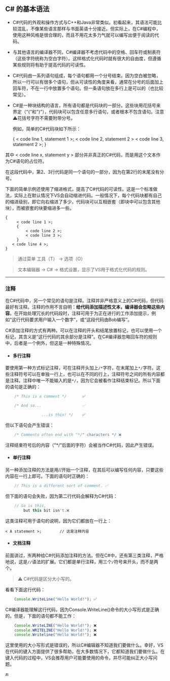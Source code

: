 ## C# 的基本语法

* C#代码的外观和操作方式与C++和Java非常类似。初看起来，其语法可能比较混乱，不像某些语言那样与书面英语十分接近。但实际上，在C#编程中，使用这种风格是很合理的，而且不用花太多力气就可以编写出便于阅读的代码。

* 与其他语言的编译器不同，C#编译器不考虑代码中的空格、回车符或制表符（这些字符统称为空白字符）。这样格式化代码时就有很大的自由度，但遵循某些规则将有助于提高代码的可读性。

* C#代码由一系列语句组成，每个语句都用一个分号结束。因为空白被忽略，所以一行可以有很多个语句，但从可读性的角度来看，通常在分号的后面加上回车符，不在一行中放置多个语句。但一条语句放在多行上是可以的（也比较常见）。

* C#是一种块结构的语言，所有语句都是代码块的一部分。这些块用花括号来界定（“{”和"}"），代码块可以包含任意多行语句，或者根本不包含语句。注意⚠️花括号字符不需要附带分号。


    例如，简单的C#代码块如下所示：

    {
        < code line 1, statement 1 >;
        < code line 2, statement 2 >
            < code line 3, statement 2 >;
    }


其中 < code line x, statement y > 部分并非真正的C#代码，而是用这个文本作为C#语句的占位符。

在这段代码中，第2、3行代码是同一个语句的一部分，因为在第2行的末尾没有分号。



下面的简单示例还使用了缩进格式，提高了C#代码的可读性。这是一个标准做法，实际上在默认情况下VS会自动缩进代码。一般情况下，每个代码块都有自己的缩进级别，即它向右缩进了多少。代码块可以互相嵌套（即块中可以包含其他块），而被嵌套的块要缩进多一些。


    {
         < code line 1 >;
         {
             < code line 2 >;
             < code line 3 >;
         }
       < code line 4 >;
    }



>通过菜单 工具（T） -> 选项（O）

>文本编辑器 -> C# -> 格式设置，显示了VS用于格式化代码的规则。


---


### 注释


在C#代码中，另一个常见的语句是注释。注释并非严格意义上的C#代码，但代码最好有注释。注释的作用不言自明：**给代码添加描述性文本，编译器会忽略这些内容**。在开始处理冗长的代码段时，注释可用于为正在进行的工作添加提示，例如“这行代码要求用户输入一个数字”，或“这段代码由Bob编写”。


C#添加注释的方式有两种。可以在注释的开头和结尾放置标记，也可以使用一个标记，其含义是“这行代码的其余部分是注释”。在C#编译器忽略回车符的规则中，后者是一个例外，但这是一种特殊情况。

* #### 多行注释
要使用第一种方式标记注释，可在注释开头加上`/*`字符，在末尾加上`*/`字符。这些注释符号可以在单独一行上，也可以在不同的行上，注释符号之间的所有内容都是注释。注释中唯一不能输入的是`*/`，因为它会被看作注释结束标记。所以下面的语句是正确的：

```javascript
    /* This is a comment */       ✅

    /* And so...                  ✅

                ...is this! */    ✅
```
但以下语句会产生错误：

```javascript
    /* Comments often end with "*/" characters */ ❌
```

注释结束符号后的内容（"*/"后面的字符）会被当作C#代码，因此产生错误。


* #### 单行注释


另一种添加注释的方法是用//开始一个注释，在其后可以编写任何内容，只要这些内容在一行上即可。下面的语句时正确的：

```javascript
    // This is a different sort of comment. ✅
```

但下面的语句会失败，因为第二行代码会解释为C#代码：

```javascript
    // So is this,
        but this bit isn't.❌
```

这类注释可用于语句的说明，因为它们都放在一行上：

    < A statement >;        // 这是注释内容


* #### 文档注释

前面讲过，🈶️两种给C#代码添加注释的方法。但在C#中，还有第三类注释，严格地说，这是`//`语法的扩展。它们都是单行注释，用三个`/`符号来开头，而不是两个。


> ⚠️ C#代码是区分大小写的。

看看下面这行代码：

```javascript
    Console.WriteLine("Hello World!"); ✅
```

C#编译器能理解这行代码，因为Console.WriteLine()命令的大小写形式是正确的。但是，下面的语句都不能工作：

```javascript
    Console.WriteLINE("Hello World!"); ❌
    console.WRITELINE("Hello World!"); ❌
    console.Writeline("Hello World!"); ❌
```

这里使用的大小写形式是错误的，所以C#编辑器不知道我们要做什么。幸好，VS在代码的键入方面提供了很多帮助，在大多数情况下，它都知道我们要做什么。在键入代码的过程中，VS会推荐用户可能要使用的命令，并尽可能纠正大小写问题。



🔚




